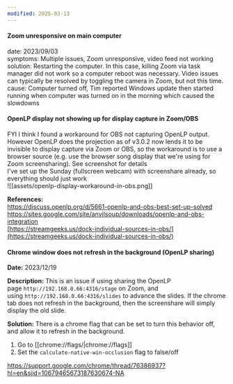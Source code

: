 ```yaml
---
modified: 2025-03-13
---
```


#### Zoom unresponsive on main computer

date: 2023/09/03  
symptoms: Multiple issues, Zoom unresponsive, video feed not working  
solution: Restarting the computer. In this case, killing Zoom via task manager did not work so a computer reboot was necessary. Video issues can typically be resolved by toggling the camera in Zoom, but not this time.  
cause: Computer turned off, Tim reported Windows update then started running when computer was turned on in the morning which caused the slowdowns 

#### OpenLP display not showing up for display capture in Zoom/OBS

FYI I think I found a workaround for OBS not capturing OpenLP output. However OpenLP does the projection as of v3.0.2 now lends it to be invisible to display capture via Zoom or OBS, so the workaround is to use a browser source (e.g. use the browser song display that we're using for Zoom screensharing). See screenshot for details  
I've set up the Sunday (fullscreen webcam) with screenshare already, so everything should just work  
![[assets/openlp-display-workaround-in-obs.png]]

**References:**   
https://discuss.openlp.org/d/5661-openlp-and-obs-best-set-up-solved  
https://sites.google.com/site/anvilsoup/downloads/openlp-and-obs-integration  
[https://streamgeeks.us/dock-individual-sources-in-obs/](https://streamgeeks.us/dock-individual-sources-in-obs/)

#### Chrome window does not refresh in the background (OpenLP sharing)

**Date:** 2023/12/19

**Description:** This is an issue if using sharing the OpenLP page `http://192.168.0.66:4316/stage` on Zoom, and using `http://192.168.0.66:4316/slides` to advance the slides. If the chrome tab does not refresh in the background, then the screenshare will simply display the old slide.

**Solution:** There is a chrome flag that can be set to turn this behavior off, and allow it to refresh in the background.

1. Go to [[chrome://flags/|chrome://flags]]
2. Set the `calculate-native-win-occlusion` flag to false/off

https://support.google.com/chrome/thread/76386937?hl=en&sjid=10679465673187630674-NA